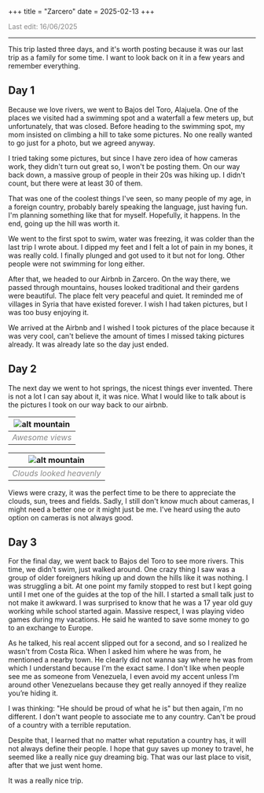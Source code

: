 +++
title = "Zarcero"
date = 2025-02-13
+++

<span style="color:#888888">Last edit: 16/06/2025 </span>

<hr>

This trip lasted three days, and it's worth posting because it was our last trip as a family for some time. I want to look back on it in a few years and remember everything.

## Day 1

Because we love rivers, we went to Bajos del Toro, Alajuela. One of the places we visited had a swimming spot and a waterfall a few meters up, but unfortunately, that was closed. Before heading to the swimming spot, my mom insisted on climbing a hill to take some pictures. No one really wanted to go just for a photo, but we agreed anyway.

I tried taking some pictures, but since I have zero idea of how cameras work, they didn't turn out great so, I won't be posting them. On our way back down, a massive group of people in their 20s was hiking up. I didn't count, but there were at least 30 of them.

That was one of the coolest things I've seen, so many people of my age, in a foreign country, probably barely speaking the language, just having fun. I'm planning something like that for myself. Hopefully, it happens. In the end, going up the hill was worth it.

We went to the first spot to swim, water was freezing, it was colder than the last trip I wrote about. I dipped my feet and I felt a lot of pain in my bones, it was really cold. I finally plunged and got used to it but not for long. Other people were not swimming for long either.

After that, we headed to our Airbnb in Zarcero. On the way there, we passed through mountains, houses looked traditional and their gardens were beautiful. The place felt very peaceful and quiet. It reminded me of villages in Syria that have existed forever. I wish I had taken pictures, but I was too busy enjoying it.

We arrived at the Airbnb and I wished I took pictures of the place because it was very cool, can't believe the amount of times I missed taking pictures already. It was already late so the day just ended.

## Day 2

The next day we went to hot springs, the nicest things ever invented. There is not a lot I can say about it, it was nice. What I would like to talk about is the pictures I took on our way back to our airbnb.


|![alt mountain](/mountain.JPG "Mountain")|
|:--:|
|<span style="color:#888888">*Awesome views*</span>|

|![alt mountain](/clouds.JPG "Clouds")|
|:--:|
|<span style="color:#888888">*Clouds looked heavenly*</span>|

Views were crazy, it was the perfect time to be there to appreciate the clouds, sun, trees and fields. Sadly, I still don't know much about cameras, I might need a better one or it might just be me. I've heard using the auto option on cameras is not always good.

## Day 3

For the final day, we went back to Bajos del Toro to see more rivers. This time, we didn't swim, just walked around. One crazy thing I saw was a group of older foreigners hiking up and down the hills like it was nothing. I was struggling a bit.
At one point my family stopped to rest but I kept going until I met one of the guides at the top of the hill. I started a small talk just to not make it awkward. I was surprised to know that he was a 17 year old guy working while school started again. Massive respect, I was playing video games during my vacations. He said he wanted to save some money to go to an exchange to Europe.

As he talked, his real accent slipped out for a second, and so I realized he wasn't from Costa Rica. When I asked him where he was from, he mentioned a nearby town. He clearly did not wanna say where he was from which I understand because I'm the exact same. I don't like when people see me as someone from Venezuela, I even avoid my accent unless I’m around other Venezuelans because they get really annoyed if they realize you’re hiding it.

I was thinking: "He should be proud of what he is" but then again, I'm no different. I don't want people to associate me to any country. Can't be proud of a country with a terrible reputation.

Despite that, I learned that no matter what reputation a country has, it will not always define their people. I hope that guy saves up money to travel, he seemed like a really nice guy dreaming big. That was our last place to visit, after that we just went home.

It was a really nice trip.